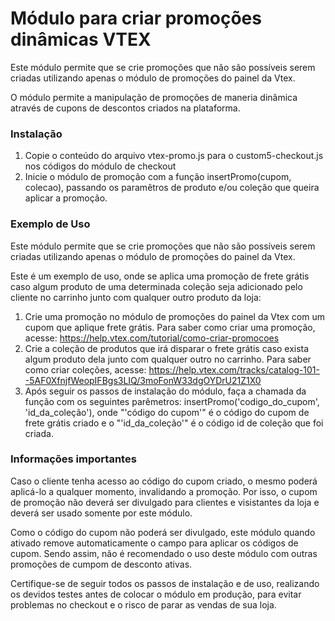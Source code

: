Módulo para criar promoções dinâmicas VTEX 
==============

Este módulo permite que se crie promoções que não são possíveis serem criadas utilizando apenas o módulo de promoções do painel da Vtex. 

O módulo permite a manipulação de promoções de maneria dinâmica através de cupons de descontos criados na plataforma.

### Instalação

1. Copie o conteúdo do arquivo vtex-promo.js para o custom5-checkout.js nos códigos do módulo de checkout
2. Inicie o módulo de promoção com a função insertPromo(cupom, colecao), passando os paramêtros de produto e/ou coleção que queira aplicar a promoção.

### Exemplo de Uso

Este módulo permite que se crie promoções que não são possíveis serem criadas utilizando apenas o módulo de promoções do painel da Vtex.

Este é um exemplo de uso, onde se aplica uma promoção de frete grátis caso algum produto de uma determinada coleção seja adicionado pelo cliente no carrinho junto com qualquer outro produto da loja:

1. Crie uma promoção no módulo de promoções do painel da Vtex com um cupom que aplique frete grátis. Para saber como criar uma promoção, acesse: https://help.vtex.com/tutorial/como-criar-promocoes
2. Crie a coleção de produtos que irá disparar o frete grátis caso exista algum produto dela junto com qualquer outro no carrinho. Para saber como criar coleções, acesse: https://help.vtex.com/tracks/catalog-101--5AF0XfnjfWeopIFBgs3LIQ/3moFonW33dgOYDrU21Z1X0
3. Após seguir os passos de instalação do módulo, faça a chamada da função com os seguintes parêmetros: insertPromo('codigo_do_cupom', 'id_da_coleção'), onde "'código do cupom'" é o código do cupom de frete grátis criado e o "'id_da_coleção'" é o código id de coleção que foi criada.

### Informações importantes

Caso o cliente tenha acesso ao código do cupom criado, o mesmo poderá aplicá-lo a qualquer momento, invalidando a promoção. Por isso, o cupom de promoção não deverá ser divulgado para clientes e visistantes da loja e deverá ser usado somente por este módulo.

Como o código do cupom não poderá ser divulgado, este módulo quando ativado remove automaticamente o campo para aplicar os códigos de cupom. Sendo assim, não é recomendado o uso deste módulo com outras promoções de cumpom de desconto ativas.

Certifique-se de seguir todos os passos de instalação e de uso, realizando os devidos testes antes de colocar o módulo em produção, para evitar problemas no checkout e o risco de parar as vendas de sua loja. 



